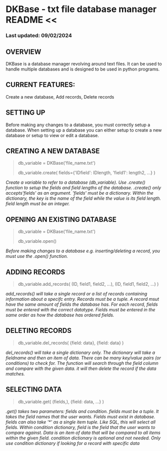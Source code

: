 # DKBase - txt file database manager README <<
### Last updated: 09/02/2024

## OVERVIEW 
DKBase is a database manager revolving around text files.
It can be used to handle multiple databases and is designed 
to be used in python programs.

## CURRENT FEATURES:

Create a new database, Add records, Delete records

## SETTING UP
Before making any changes to a database, you must correctly setup a database.
When setting up a database you can either setup to create a new database or
setup to view or edit a database.

## CREATING A NEW DATABASE
>db_variable = DKBase('file_name.txt')
>
>db_variable.create(
	fields={'IDfield': IDlength, 'field1': length2, ...}
	)


_Create a variable to refer to a database (db_variable).
Use .create() function to setup the fields and field lengths of the database.
.create() only accepts'fields' as an argument.
'fields' must be a dictionary.
Within the dictionary, the key is the name of the field while the value is 
its field length. 
field length must be an integer._


## OPENING AN EXISTING DATABASE
>db_variable = DKBase('file_name.txt')
>
>db_variable.open()


_Before making changes to a database e.g. inserting/deleting a record, you must use the .open() function._

## ADDING RECORDS
>db_variable.add_records(
>	(ID, field1, field2, ...),
>	(ID, field1, field2, ...)
>		)

_add_records() will take a single record or a list of records containing information about a specifc entry.
Records must be a tuple.
A record msut have the same amount of fields the database has.
For each record, fields must be entered with the correct datatype.
Fields must be entered in the same order as how the database has ordered fields._

## DELETING RECORDS
>db_variable.del_records(
>	{field: data},
>	{field: data}
>		)

_del_records() will take a single dictionary only.
The dictionary will take a fieldname and then an item of data.
There can be many key/value pairs (or conditions) to check for.
The function will search through the field column and compare with the given data.
it will then delete the record if the data matches._

## SELECTING DATA
>db_variable.get(
>	(fields,),
>	{field: data, ...}
>		)

_.get() takes two parameters: fields and condition.
fields must be a tuple. It takes the field names that the user wants. Fields must exist in database.
fields can also take '*' as a single item tuple. Like SQL, this will select all fields.
Within condition dictionary, field is the field that the user wants to compare against.
Data is an item of data that will be compared to all items within the given field.
condition dictionary is optional and not needed.
Only use condition dictionary if looking for a record with specific data_
